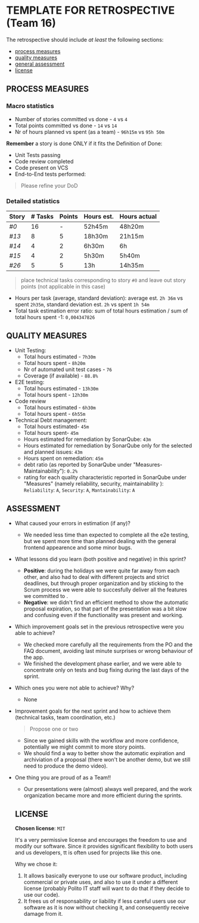 TEMPLATE FOR RETROSPECTIVE (Team 16)
=====================================

The retrospective should include _at least_ the following
sections:

- [process measures](#process-measures)
- [quality measures](#quality-measures)
- [general assessment](#assessment)
- [license](#license)

## PROCESS MEASURES 

### Macro statistics

- Number of stories committed vs done - `4` vs `4`
- Total points committed vs done - `14` vs `14`
- Nr of hours planned vs spent (as a team) - `96h15m` vs `95h 50m`

**Remember**  a story is done ONLY if it fits the Definition of Done:
 
- Unit Tests passing
- Code review completed
- Code present on VCS
- End-to-End tests performed: 

> Please refine your DoD 

### Detailed statistics

| Story  | # Tasks | Points | Hours est. | Hours actual |
|--------|---------|--------|------------|--------------|
| _#0_   |   16      |    -   |     52h45m       |        48h20m      |
| _#13_   |    8     |    5   |      18h30m      |       21h15m       |
| _#14_   |      4   |    2   |       6h30m     |        6h      |
| _#15_   |    4     |     2  |       5h30m     |    5h40m          |
| _#26_   |     5    |    5   |       13h     |       14h35m       |


> place technical tasks corresponding to story `#0` and leave out story points (not applicable in this case)

- Hours per task (average, standard deviation): average est. `2h 36m` vs spent `2h35m`, standard deviation est. `2h` vs spent `1h 54m`
- Total task estimation error ratio: sum of total hours estimation / sum of total hours spent -1: `0,004347826`

  
## QUALITY MEASURES 

- Unit Testing:
  - Total hours estimated - `7h30m` 
  - Total hours spent - `8h20m`
  - Nr of automated unit test cases - `76`
  - Coverage (if available) - `88.8%`
- E2E testing:
  - Total hours estimated - `13h30m`
  - Total hours spent - `12h30m`
- Code review 
  - Total hours estimated - `6h30m`
  - Total hours spent - `6h55m`
- Technical Debt management:
  - Total hours estimated- `45m`
  - Total hours spent- `45m`
  - Hours estimated for remediation by SonarQube: `43m`
  - Hours estimated for remediation by SonarQube only for the selected and planned issues: `43m` 
  - Hours spent on remediation: `45m` 
  - debt ratio (as reported by SonarQube under "Measures-Maintainability"): `0.2%`
  - rating for each quality characteristic reported in SonarQube under "Measures" (namely reliability, security, maintainability ): `Reliability`: `A`, `Security`: `A`, `Mantainability`: `A`
  


## ASSESSMENT

- What caused your errors in estimation (if any)?
  - We needed less time than expected to complete all the e2e testing, but we spent more time than planned dealing with the general frontend appearence and some minor bugs.
- What lessons did you learn (both positive and negative) in this sprint?
  - **Positive**: during the holidays we were quite far away from each other, and also had to deal with different projects and strict deadlines, but through proper organization and by sticking to the Scrum process we were able to succesfully deliver all the features we committed to .
  - **Negative**: we didn't find an efficient method to show the automatic proposal expiration, so that part of the presentation was a bit slow and confusing even if the functionality was present and working.

- Which improvement goals set in the previous retrospective were you able to achieve? 
  - We checked more carefully all the requirements from the PO and the FAQ document, avoiding last minute surprises or wrong behaviour of the app.
  - We finished the development phase earlier, and we were able to concentrate only on tests and bug fixing during the last days of the sprint.
  
- Which ones you were not able to achieve? Why?
  - None

- Improvement goals for the next sprint and how to achieve them (technical tasks, team coordination, etc.)
  > Propose one or two
  - Since we gained skills with the workflow and more confidence, potentially we might commit to more story points.
  - We should find a way to better show the automatic expiration and archiviation of a proposal (there won't be another demo, but we still need to produce the demo video).

- One thing you are proud of as a Team!!
  - Our presentations were (almost) always well prepared, and the work organization became more and more efficient during the sprints.


  ## LICENSE
  **Chosen license**: `MIT`

  It's a very permissive license and encourages the freedom to use and modify our software.  Since it provides significant flexibility to both users and us developers, tt is often used for projects like this one.

  Why we chose it:
  1. It allows basically everyone to use our software product, including commercial or private uses, and also to use it under a different license (probably Polito IT staff will want to do that if they decide to use our code).
  2. It frees us of responsability or liability if less careful users use our software as it is now without checking it, and consequently receive damage from it.

